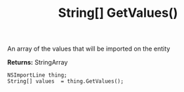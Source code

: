 ﻿---
uid: crmscript_ref_NSImportLine_GetValues
title: String[] GetValues()
intellisense: NSImportLine.GetValues
keywords: NSImportLine, GetValues
so.topic: reference
---

An array of the values that will be imported on the entity

**Returns:** StringArray


```crmscript
NSImportLine thing;
String[] values  = thing.GetValues();
```


